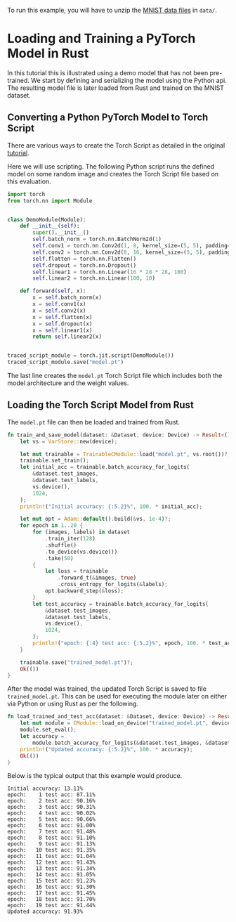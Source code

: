 To run this example, you will have to unzip the [MNIST data
files](http://yann.lecun.com/exdb/mnist/) in `data/`.

# Loading and Training a PyTorch Model in Rust

In this tutorial this is illustrated using a demo model that has not been pre-trained.
We start by defining and serializing the model using the Python api.
The resulting model file is later loaded from Rust and trained on the MNIST dataset.

## Converting a Python PyTorch Model to Torch Script

There are various ways to create the Torch Script as detailed
in the original [tutorial](https://pytorch.org/tutorials/advanced/cpp_export.html).

Here we will use scripting. The following Python script runs the
defined model on some random image and creates the Torch Script
file based on this evaluation.

```python
import torch
from torch.nn import Module


class DemoModule(Module):
    def __init__(self):
        super().__init__()
        self.batch_norm = torch.nn.BatchNorm2d(1)
        self.conv1 = torch.nn.Conv2d(1, 8, kernel_size=(5, 5), padding=(2, 2))
        self.conv2 = torch.nn.Conv2d(8, 16, kernel_size=(5, 5), padding=(2, 2))
        self.flatten = torch.nn.Flatten()
        self.dropout = torch.nn.Dropout()
        self.linear1 = torch.nn.Linear(16 * 28 * 28, 100)
        self.linear2 = torch.nn.Linear(100, 10)

    def forward(self, x):
        x = self.batch_norm(x)
        x = self.conv1(x)
        x = self.conv2(x)
        x = self.flatten(x)
        x = self.dropout(x)
        x = self.linear1(x)
        return self.linear2(x)


traced_script_module = torch.jit.script(DemoModule())
traced_script_module.save("model.pt")
```

The last line creates the `model.pt` Torch Script file which includes both the model
architecture and the weight values.

## Loading the Torch Script Model from Rust

The `model.pt` file can then be loaded and trained from Rust.

```rust
fn train_and_save_model(dataset: &Dataset, device: Device) -> Result<()> {
    let vs = VarStore::new(device);

    let mut trainable = TrainableCModule::load("model.pt", vs.root())?;
    trainable.set_train();
    let initial_acc = trainable.batch_accuracy_for_logits(
        &dataset.test_images,
        &dataset.test_labels,
        vs.device(),
        1024,
    );
    println!("Initial accuracy: {:5.2}%", 100. * initial_acc);

    let mut opt = Adam::default().build(&vs, 1e-4)?;
    for epoch in 1..20 {
        for (images, labels) in dataset
            .train_iter(128)
            .shuffle()
            .to_device(vs.device())
            .take(50)
        {
            let loss = trainable
                .forward_t(&images, true)
                .cross_entropy_for_logits(&labels);
            opt.backward_step(&loss);
        }
        let test_accuracy = trainable.batch_accuracy_for_logits(
            &dataset.test_images,
            &dataset.test_labels,
            vs.device(),
            1024,
        );
        println!("epoch: {:4} test acc: {:5.2}%", epoch, 100. * test_accuracy,);
    }

    trainable.save("trained_model.pt")?;
    Ok(())
}
```

After the model was trained, the updated Torch Script is saved to file `trained_model.pt`. 
This can be used for executing the module later on either via Python or
using Rust as per the following.

```rust
fn load_trained_and_test_acc(dataset: &Dataset, device: Device) -> Result<()> {
    let mut module = CModule::load_on_device("trained_model.pt", device)?;
    module.set_eval();
    let accuracy =
        module.batch_accuracy_for_logits(&dataset.test_images, &dataset.test_labels, device, 1024);
    println!("Updated accuracy: {:5.2}%", 100. * accuracy);
    Ok(())
}
```

Below is the typical output that this example would produce.

```
Initial accuracy: 13.11%
epoch:    1 test acc: 87.11%
epoch:    2 test acc: 90.16%
epoch:    3 test acc: 90.31%
epoch:    4 test acc: 90.02%
epoch:    5 test acc: 90.66%
epoch:    6 test acc: 91.00%
epoch:    7 test acc: 91.48%
epoch:    8 test acc: 91.10%
epoch:    9 test acc: 91.13%
epoch:   10 test acc: 91.35%
epoch:   11 test acc: 91.04%
epoch:   12 test acc: 91.43%
epoch:   13 test acc: 91.34%
epoch:   14 test acc: 91.05%
epoch:   15 test acc: 91.23%
epoch:   16 test acc: 91.30%
epoch:   17 test acc: 91.45%
epoch:   18 test acc: 91.70%
epoch:   19 test acc: 91.44%
Updated accuracy: 91.93%
```

